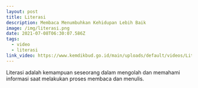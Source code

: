 ```yaml
---
layout: post
title: Literasi
description: Membaca Menumbuhkan Kehidupan Lebih Baik
image: /img/literasi.png
date: 2021-07-08T06:30:07.586Z
tags:
  - video
  - literasi
link_video: https://www.kemdikbud.go.id/main/uploads/default/videos/Literasi.mp4
---
```


Literasi adalah kemampuan seseorang dalam mengolah dan memahami informasi saat melakukan proses membaca dan menulis. 

